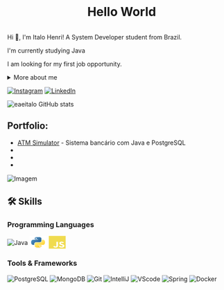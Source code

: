 <!--título-->
<div id="user-content-toc">
  <ul align="center">
    <summary><h1 style="display: inline-block">Hello World</h1></summary>
</div>

<!-- Presentation -->
<p>
  Hi 👋, I'm Italo Henri! A System Developer student from Brazil.
  
  I'm currently studying Java
  
  I am looking for my first job opportunity.
</p>

<!-- Dropdown -->
<details>
  <summary>More about me</summary>

  - I am 20 years old and currently live in Brazil. I am a Programming student with a focus on backend development and a passion for creating efficient technological solutions. I have experience with Java, Python, PostgreSQL, and Spring, as well as knowledge of SQL. During my studies, I developed projects using PostgreSQL and improved practices such as Clean Code, testing, and version control with Git.
  
  I am seeking an opportunity as an intern or junior developer to contribute to dynamic teams, solve real-world problems, and grow in my career. My goal is to apply my knowledge, learn from experienced professionals, and evolve as a backend developer, contributing to innovative and impactful projects. \o/
</details>

<!-- Links -->
[![Instagram](https://img.shields.io/badge/Instagram-E4405F?style=for-the-badge&logo=instagram&logoColor=white)](https://www.instagram.com/eaeitalo/)
[![LinkedIn](https://img.shields.io/badge/LinkedIn-0077B5?style=for-the-badge&logo=linkedin&logoColor=white)](https://www.linkedin.com/in/eaeitalo)

<!-- GithubStats -->
![eaeitalo GitHub stats](https://github-readme-stats.vercel.app/api?username=eaeitalo&show_icons=true&theme=gotham)

<!-- Portfolio -->
## Portfolio:
- [ATM Simulator](https://github.com/eaeitalo/ATM-Simulator) - Sistema bancário com Java e PostgreSQL
- 
-
-


<!-- GIF -->
<p align="left">
  <img align="center" src="https://github.com/user-attachments/assets/b1af1fc6-a2b8-460c-ba66-3f0ecf86f525" alt="Imagem">
</p>

## 🛠️ Skills

<!-- Skills: Programming Languages -->
<div style="display: inline_block">
  <h3>Programming Languages</h3>
  <img align="center" alt="Java" height="30" width="40" src="https://cdn.jsdelivr.net/gh/devicons/devicon/icons/java/java-original.svg">
  <img align="center" alt="Python" height="30" width="40" src="https://raw.githubusercontent.com/devicons/devicon/master/icons/python/python-original.svg">
  <img align="center" alt="JavaScript" height="30" width="40" src="https://raw.githubusercontent.com/devicons/devicon/master/icons/javascript/javascript-plain.svg">
</div>

<!-- Skills: Tools & Frameworks -->
<div style="display: inline_block">
  <h3>Tools & Frameworks</h3>
  <img align="center" alt="PostgreSQL" height="30" width="40" src="https://cdn.jsdelivr.net/gh/devicons/devicon/icons/postgresql/postgresql-original.svg">
  <img align="center" alt="MongoDB" height="30" width="40" src="https://cdn.jsdelivr.net/gh/devicons/devicon/icons/mongodb/mongodb-original.svg">
  <img align="center" alt="Git" height="30" width="40" src="https://cdn.jsdelivr.net/gh/devicons/devicon/icons/git/git-original.svg">
  <img align="center" alt="IntelliJ" height="30" width="40" src="https://cdn.jsdelivr.net/gh/devicons/devicon/icons/intellij/intellij-original.svg">
  <img align="center" alt="VScode" height="30" width="40" src="https://cdn.jsdelivr.net/gh/devicons/devicon/icons/vscode/vscode-original.svg">
  <img align="center" alt="Spring" height="30" width="40" src="https://cdn.jsdelivr.net/gh/devicons/devicon/icons/spring/spring-original.svg">
  <img align="center" alt="Docker" height="30" width="40" src="https://cdn.jsdelivr.net/gh/devicons/devicon/icons/docker/docker-original.svg">
</div>
